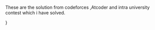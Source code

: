 These are the solution from codeforces ,Atcoder and intra university contest which i have solved.









}
















